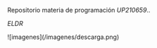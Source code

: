 Repositorio materia de programación _UP210659_..  

*ELDR*
<p>
![imagenes](/imagenes/descarga.png)

